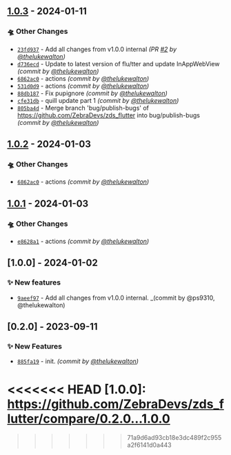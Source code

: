 ## [1.0.3] - 2024-01-11
### :flying_saucer: Other Changes
- [`23fd937`](https://github.com/ZebraDevs/zds_flutter/commit/23fd93762d4efb1ba31292a9c68818581b357d6e) - Add all changes from v1.0.0 internal *(PR [#2](https://github.com/ZebraDevs/zds_flutter/pull/2) by [@thelukewalton](https://github.com/thelukewalton))*
- [`d736ecd`](https://github.com/ZebraDevs/zds_flutter/commit/d736ecdb10f1edbb5e0afed004c3583701c8ea3c) - Update to latest version of flu/tter and update InAppWebView *(commit by [@thelukewalton](https://github.com/thelukewalton))*
- [`6862ac0`](https://github.com/ZebraDevs/zds_flutter/commit/6862ac0811773e6adc4bf6aa1b1901e404eb6b2e) - actions *(commit by [@thelukewalton](https://github.com/thelukewalton))*
- [`531d0d9`](https://github.com/ZebraDevs/zds_flutter/commit/531d0d950ef025961456866c59e3013b8b5d706f) - actions *(commit by [@thelukewalton](https://github.com/thelukewalton))*
- [`88db187`](https://github.com/ZebraDevs/zds_flutter/commit/88db187d791efc8458e4b572e68318d2f8099831) - Fix pupignore *(commit by [@thelukewalton](https://github.com/thelukewalton))*
- [`cfe31db`](https://github.com/ZebraDevs/zds_flutter/commit/cfe31db202f1b843fca246cf705b384d17b0b1ff) - quill update part 1 *(commit by [@thelukewalton](https://github.com/thelukewalton))*
- [`805ba4d`](https://github.com/ZebraDevs/zds_flutter/commit/805ba4d693e1c6ae80d5d8d96dc19c2bb8942c25) - Merge branch 'bug/publish-bugs' of https://github.com/ZebraDevs/zds_flutter into bug/publish-bugs *(commit by [@thelukewalton](https://github.com/thelukewalton))*


## [1.0.2] - 2024-01-03

### :flying_saucer: Other Changes

- [`6862ac0`](https://github.com/ZebraDevs/zds_flutter/commit/6862ac0811773e6adc4bf6aa1b1901e404eb6b2e) - actions _(commit by [@thelukewalton](https://github.com/thelukewalton))_

## [1.0.1] - 2024-01-03

### :flying_saucer: Other Changes

- [`e8628a1`](https://github.com/ZebraDevs/zds_flutter/commit/e8628a1a8cf76ada08a64a0312c1f7efd23c6cd5) - actions _(commit by [@thelukewalton](https://github.com/thelukewalton))_

## [1.0.0] - 2024-01-02

### :sparkles: New features

- [`9aeef97`](https://github.com/ZebraDevs/zds_flutter/commit/9aeef974505dd462610ff82675395400373d23be) - Add all changes from v1.0.0 internal. \_(commit by @ps9310, @thelukewalton)

## [0.2.0] - 2023-09-11

### :sparkles: New Features

- [`885fa19`](https://github.com/zebradevs/zds-flutter/commit/885fa19d4d0ec4426a259b61cb828b6c9fac175e) - init. _(commit by [@thelukewalton](https://github.com/thelukewalton))_

<<<<<<< HEAD
[1.0.0]: https://github.com/ZebraDevs/zds_flutter/compare/0.2.0...1.0.0
=======
[1.0.1]: https://github.com/ZebraDevs/zds_flutter/compare/v1.0.2...1.0.1
[1.0.1]: https://github.com/ZebraDevs/zds_flutter/compare/v1.0.2...1.0.1
[1.0.2]: https://github.com/ZebraDevs/zds_flutter/compare/1.0.1...1.0.2

[1.0.3]: https://github.com/ZebraDevs/zds_flutter/compare/1.0.0...1.0.3
>>>>>>> 71a9d6ad93cb18e3dc489f2c955a2f6141d0a443
